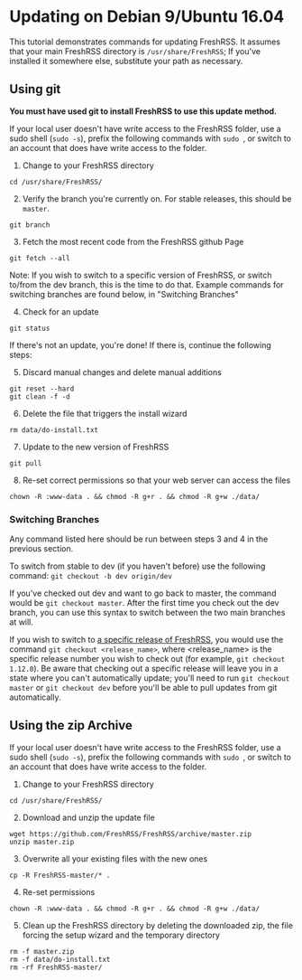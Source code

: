 # Updating on Debian 9/Ubuntu 16.04

This tutorial demonstrates commands for updating FreshRSS. It assumes that your main FreshRSS directory is `/usr/share/FreshRSS`; If you've installed it somewhere else, substitute your path as necessary.

## Using git

**You must have used git to install FreshRSS to use this update method.**

If your local user doesn't have write access to the FreshRSS folder, use a sudo shell (`sudo -s`), prefix the following commands with `sudo `, or switch to an account that does have write access to the folder.

1. Change to your FreshRSS directory
```
cd /usr/share/FreshRSS/
```

2. Verify the branch you're currently on. For stable releases, this should be `master`. 
```
git branch
```


3. Fetch the most recent code from the FreshRSS github Page
```
git fetch --all
```

Note: If you wish to switch to a specific version of FreshRSS, or switch to/from the dev branch, this is the time to do that. Example commands for switching branches are found below, in "Switching Branches"

4. Check for an update
```
git status
```

If there's not an update, you're done! If there is, continue the following steps:

5. Discard manual changes and delete manual additions
```
git reset --hard
git clean -f -d
```

6. Delete the file that triggers the install wizard
```
rm data/do-install.txt
```

7. Update to the new version of FreshRSS
```
git pull
```

8. Re-set correct permissions so that your web server can access the files
```
chown -R :www-data . && chmod -R g+r . && chmod -R g+w ./data/
```

### Switching Branches

Any command listed here should be run between steps 3 and 4 in the previous section.

To switch from stable to dev (if you haven't before) use the following command: `git checkout -b dev origin/dev`

If you've checked out dev and want to go back to master, the command would be `git checkout master`. After the first time you check out the dev branch, you can use this syntax to switch between the two main branches at will.

If you wish to switch to [a specific release of FreshRSS](https://github.com/FreshRSS/FreshRSS/releases), you would use the command `git checkout <release_name>`, where <release_name> is the specific release number you wish to check out (for example, `git checkout 1.12.0`). Be aware that checking out a specific release will leave you in a state where you can't automatically update; you'll need to run `git checkout master` or `git checkout dev` before you'll be able to pull updates from git automatically.

## Using the zip Archive

If your local user doesn't have write access to the FreshRSS folder, use a sudo shell (`sudo -s`), prefix the following commands with `sudo `, or switch to an account that does have write access to the folder.

1. Change to your FreshRSS directory
```
cd /usr/share/FreshRSS/
```

2. Download and unzip the update file
```
wget https://github.com/FreshRSS/FreshRSS/archive/master.zip
unzip master.zip
```

3. Overwrite all your existing files with the new ones
```
cp -R FreshRSS-master/* .
```

4. Re-set permissions
```
chown -R :www-data . && chmod -R g+r . && chmod -R g+w ./data/
```

5. Clean up the FreshRSS directory by deleting the downloaded zip, the file forcing the setup wizard and the temporary directory
```
rm -f master.zip
rm -f data/do-install.txt
rm -rf FreshRSS-master/
```
